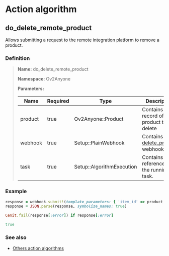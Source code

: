 # Action algorithm

## do_delete_remote_product

Allows submitting a request to the remote integration platform to remove a product.
    
### Definition

> **Name:** do_delete_remote_product
> 
> **Namespace:** Ov2Anyone
>
> **Parameters:**
> 
> | Name | Required | Type | Description |
> | ---- | -------- | ---- | ----------- |
> | product | true | Ov2Anyone::Product | Contains the record of product to be delete |
> | webhook | true | Setup::PlainWebhook | Contains the [delete_product](../webhooks/overview?id=delete_product) webhook |
> | task | true | Setup::AlgorithmExecution | Contains a reference to the running task. |

### Example
```ruby
response = webhook.submit!(template_parameters: { 'item_id' => product.remote_product_id })
response = JSON.parse(response, symbolize_names: true)

Cenit.fail(response[:error]) if response[:error]

true
```

### See also
* [Others action algorithms](overview?id=do_delete_remote_product)